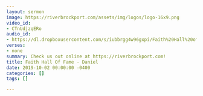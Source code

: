 ```yaml
---
layout: sermon
image: https://riverbrockport.com/assets/img/logos/logo-16x9.png
video_id:
- CTnUdjzqERo
audio_id:
- https://dl.dropboxusercontent.com/s/iubbrgg4w96gxpi/Faith%20Hall%20of%20Fame%20-%20Daniel%20%28A%20Spirit%20of%20Excellence%29.mp3?dl=0
verses:
- none
summary: Check us out online at https://riverbrockport.com!
title: Faith Hall Of Fame - Daniel
date: 2019-10-02 00:00:00 -0400
categories: []
tags: []

---
```

